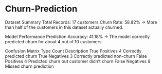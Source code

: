 # Churn-Prediction
Dataset Summary
Total Records: 17 customers
Churn Rate: 58.82%
→ More than half of the customers in this dataset actually churned. 

Model Performance
Prediction Accuracy: 41.18%
→ The model correctly predicted churn for about 4 out of 10 customers.


Confusion Matrix 
Type	        Count	    Description
True Positives	4	      Correctly predicted churn
True Negatives	3	      Correctly predicted non-churn
False Positives	4	      Predicted churn but customer didn’t churn
False Negatives	6	      Missed churn prediction

